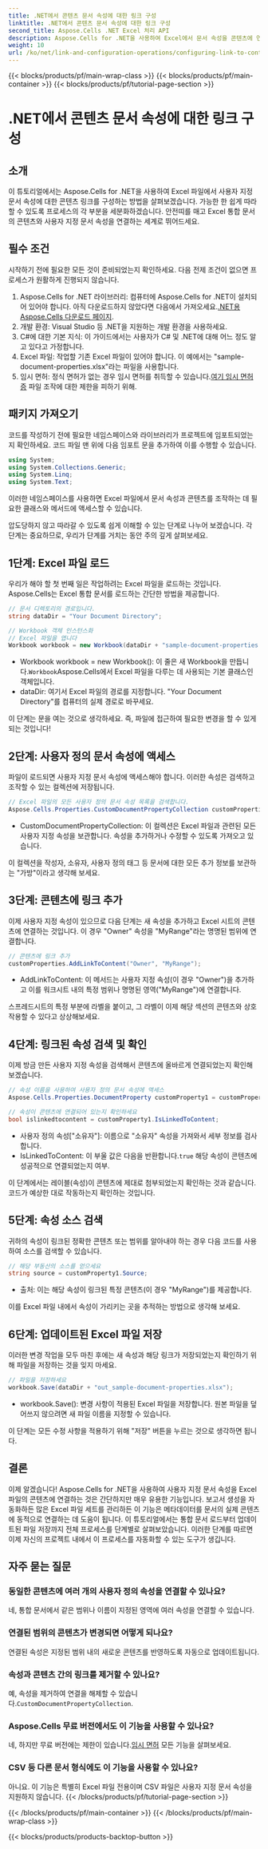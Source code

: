 ```yaml
---
title: .NET에서 콘텐츠 문서 속성에 대한 링크 구성
linktitle: .NET에서 콘텐츠 문서 속성에 대한 링크 구성
second_title: Aspose.Cells .NET Excel 처리 API
description: Aspose.Cells for .NET을 사용하여 Excel에서 문서 속성을 콘텐츠에 연결하는 방법을 알아보세요. 개발자를 위한 단계별 튜토리얼.
weight: 10
url: /ko/net/link-and-configuration-operations/configuring-link-to-content-document-property/
---
```


{{< blocks/products/pf/main-wrap-class >}}
{{< blocks/products/pf/main-container >}}
{{< blocks/products/pf/tutorial-page-section >}}

# .NET에서 콘텐츠 문서 속성에 대한 링크 구성

## 소개

이 튜토리얼에서는 Aspose.Cells for .NET을 사용하여 Excel 파일에서 사용자 지정 문서 속성에 대한 콘텐츠 링크를 구성하는 방법을 살펴보겠습니다. 가능한 한 쉽게 따라할 수 있도록 프로세스의 각 부분을 세분화하겠습니다. 안전띠를 매고 Excel 통합 문서의 콘텐츠와 사용자 지정 문서 속성을 연결하는 세계로 뛰어드세요.

## 필수 조건

시작하기 전에 필요한 모든 것이 준비되었는지 확인하세요. 다음 전제 조건이 없으면 프로세스가 원활하게 진행되지 않습니다.

1.  Aspose.Cells for .NET 라이브러리: 컴퓨터에 Aspose.Cells for .NET이 설치되어 있어야 합니다. 아직 다운로드하지 않았다면 다음에서 가져오세요.[.NET용 Aspose.Cells 다운로드 페이지](https://releases.aspose.com/cells/net/).
2. 개발 환경: Visual Studio 등 .NET을 지원하는 개발 환경을 사용하세요.
3. C#에 대한 기본 지식: 이 가이드에서는 사용자가 C# 및 .NET에 대해 어느 정도 알고 있다고 가정합니다.
4. Excel 파일: 작업할 기존 Excel 파일이 있어야 합니다. 이 예에서는 "sample-document-properties.xlsx"라는 파일을 사용합니다.
5. 임시 면허: 정식 면허가 없는 경우 임시 면허를 취득할 수 있습니다.[여기 임시 면허증](https://purchase.aspose.com/temporary-license/) 파일 조작에 대한 제한을 피하기 위해.

## 패키지 가져오기

코드를 작성하기 전에 필요한 네임스페이스와 라이브러리가 프로젝트에 임포트되었는지 확인하세요. 코드 파일 맨 위에 다음 임포트 문을 추가하여 이를 수행할 수 있습니다.

```csharp
using System;
using System.Collections.Generic;
using System.Linq;
using System.Text;
```

이러한 네임스페이스를 사용하면 Excel 파일에서 문서 속성과 콘텐츠를 조작하는 데 필요한 클래스와 메서드에 액세스할 수 있습니다.

압도당하지 않고 따라갈 수 있도록 쉽게 이해할 수 있는 단계로 나누어 보겠습니다. 각 단계는 중요하므로, 우리가 단계를 거치는 동안 주의 깊게 살펴보세요.

## 1단계: Excel 파일 로드

우리가 해야 할 첫 번째 일은 작업하려는 Excel 파일을 로드하는 것입니다. Aspose.Cells는 Excel 통합 문서를 로드하는 간단한 방법을 제공합니다.

```csharp
// 문서 디렉토리의 경로입니다.
string dataDir = "Your Document Directory";

// Workbook 객체 인스턴스화
// Excel 파일을 엽니다
Workbook workbook = new Workbook(dataDir + "sample-document-properties.xlsx");
```

-  Workbook workbook = new Workbook(): 이 줄은 새 Workbook을 만듭니다.`Workbook`Aspose.Cells에서 Excel 파일을 다루는 데 사용되는 기본 클래스인 객체입니다.
- dataDir: 여기서 Excel 파일의 경로를 지정합니다. "Your Document Directory"를 컴퓨터의 실제 경로로 바꾸세요.

이 단계는 문을 여는 것으로 생각하세요. 즉, 파일에 접근하여 필요한 변경을 할 수 있게 되는 것입니다!

## 2단계: 사용자 정의 문서 속성에 액세스

파일이 로드되면 사용자 지정 문서 속성에 액세스해야 합니다. 이러한 속성은 검색하고 조작할 수 있는 컬렉션에 저장됩니다.

```csharp
// Excel 파일의 모든 사용자 정의 문서 속성 목록을 검색합니다.
Aspose.Cells.Properties.CustomDocumentPropertyCollection customProperties = workbook.Worksheets.CustomDocumentProperties;
```

- CustomDocumentPropertyCollection: 이 컬렉션은 Excel 파일과 관련된 모든 사용자 지정 속성을 보관합니다. 속성을 추가하거나 수정할 수 있도록 가져오고 있습니다.

이 컬렉션을 작성자, 소유자, 사용자 정의 태그 등 문서에 대한 모든 추가 정보를 보관하는 "가방"이라고 생각해 보세요.

## 3단계: 콘텐츠에 링크 추가

이제 사용자 지정 속성이 있으므로 다음 단계는 새 속성을 추가하고 Excel 시트의 콘텐츠에 연결하는 것입니다. 이 경우 "Owner" 속성을 "MyRange"라는 명명된 범위에 연결합니다.

```csharp
// 콘텐츠에 링크 추가
customProperties.AddLinkToContent("Owner", "MyRange");
```

- AddLinkToContent: 이 메서드는 사용자 지정 속성(이 경우 "Owner")을 추가하고 이를 워크시트 내의 특정 범위나 명명된 영역("MyRange")에 연결합니다.

스프레드시트의 특정 부분에 라벨을 붙이고, 그 라벨이 이제 해당 섹션의 콘텐츠와 상호 작용할 수 있다고 상상해보세요.

## 4단계: 링크된 속성 검색 및 확인

이제 방금 만든 사용자 지정 속성을 검색해서 콘텐츠에 올바르게 연결되었는지 확인해 보겠습니다.

```csharp
// 속성 이름을 사용하여 사용자 정의 문서 속성에 액세스
Aspose.Cells.Properties.DocumentProperty customProperty1 = customProperties["Owner"];

// 속성이 콘텐츠에 연결되어 있는지 확인하세요
bool islinkedtocontent = customProperty1.IsLinkedToContent;
```

- 사용자 정의 속성["소유자"]: 이름으로 "소유자" 속성을 가져와서 세부 정보를 검사합니다.
- IsLinkedToContent: 이 부울 값은 다음을 반환합니다.`true` 해당 속성이 콘텐츠에 성공적으로 연결되었는지 여부.

이 단계에서는 레이블(속성)이 콘텐츠에 제대로 첨부되었는지 확인하는 것과 같습니다. 코드가 예상한 대로 작동하는지 확인하는 것입니다.

## 5단계: 속성 소스 검색

귀하의 속성이 링크된 정확한 콘텐츠 또는 범위를 알아내야 하는 경우 다음 코드를 사용하여 소스를 검색할 수 있습니다.

```csharp
// 해당 부동산의 소스를 얻으세요
string source = customProperty1.Source;
```

- 출처: 이는 해당 속성이 링크된 특정 콘텐츠(이 경우 "MyRange")를 제공합니다.

이를 Excel 파일 내에서 속성이 가리키는 곳을 추적하는 방법으로 생각해 보세요.

## 6단계: 업데이트된 Excel 파일 저장

이러한 변경 작업을 모두 마친 후에는 새 속성과 해당 링크가 저장되었는지 확인하기 위해 파일을 저장하는 것을 잊지 마세요.

```csharp
// 파일을 저장하세요
workbook.Save(dataDir + "out_sample-document-properties.xlsx");
```

- workbook.Save(): 변경 사항이 적용된 Excel 파일을 저장합니다. 원본 파일을 덮어쓰지 않으려면 새 파일 이름을 지정할 수 있습니다.

이 단계는 모든 수정 사항을 적용하기 위해 "저장" 버튼을 누르는 것으로 생각하면 됩니다.

## 결론

이제 알겠습니다! Aspose.Cells for .NET을 사용하여 사용자 지정 문서 속성을 Excel 파일의 콘텐츠에 연결하는 것은 간단하지만 매우 유용한 기능입니다. 보고서 생성을 자동화하든 많은 Excel 파일 세트를 관리하든 이 기능은 메타데이터를 문서의 실제 콘텐츠에 동적으로 연결하는 데 도움이 됩니다.
이 튜토리얼에서는 통합 문서 로드부터 업데이트된 파일 저장까지 전체 프로세스를 단계별로 살펴보았습니다. 이러한 단계를 따르면 이제 자신의 프로젝트 내에서 이 프로세스를 자동화할 수 있는 도구가 생깁니다.

## 자주 묻는 질문

### 동일한 콘텐츠에 여러 개의 사용자 정의 속성을 연결할 수 있나요?
네, 통합 문서에서 같은 범위나 이름이 지정된 영역에 여러 속성을 연결할 수 있습니다.

### 연결된 범위의 콘텐츠가 변경되면 어떻게 되나요?
연결된 속성은 지정된 범위 내의 새로운 콘텐츠를 반영하도록 자동으로 업데이트됩니다.

### 속성과 콘텐츠 간의 링크를 제거할 수 있나요?
 예, 속성을 제거하여 연결을 해제할 수 있습니다.`CustomDocumentPropertyCollection`.

### Aspose.Cells 무료 버전에서도 이 기능을 사용할 수 있나요?
 네, 하지만 무료 버전에는 제한이 있습니다.[임시 면허](https://purchase.aspose.com/temporary-license/) 모든 기능을 살펴보세요.

### CSV 등 다른 문서 형식에도 이 기능을 사용할 수 있나요?
아니요. 이 기능은 특별히 Excel 파일 전용이며 CSV 파일은 사용자 지정 문서 속성을 지원하지 않습니다.
{{< /blocks/products/pf/tutorial-page-section >}}

{{< /blocks/products/pf/main-container >}}
{{< /blocks/products/pf/main-wrap-class >}}

{{< blocks/products/products-backtop-button >}}
